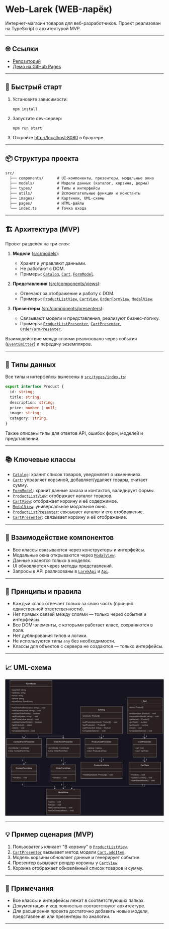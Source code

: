 ﻿# Web-Larek (WEB-ларёк)

Интернет-магазин товаров для веб-разработчиков. Проект реализован на TypeScript с архитектурой MVP.

---

## 🌐 Ссылки

- [Репозиторий](https://github.com/alsakharov/web-larek-frontend)
- [Демо на GitHub Pages](https://alsakharov.github.io/web-larek-frontend/)

---

## 🚀 Быстрый старт

1. Установите зависимости:
   ```
   npm install
   ```
2. Запустите dev-сервер:
   ```
   npm run start
   ```
3. Откройте [http://localhost:8080](http://localhost:8080) в браузере.

---

## 📦 Структура проекта

```
src/
  ├── components/      # UI-компоненты, презентеры, модальные окна
  ├── models/          # Модели данных (каталог, корзина, формы)
  ├── types/           # Типы и интерфейсы
  ├── utils/           # Вспомогательные функции и константы
  ├── images/          # Картинки, UML-схемы
  ├── pages/           # HTML-файлы
  └── index.ts         # Точка входа
```

---

## 🏗️ Архитектура (MVP)

Проект разделён на три слоя:

1. **Модели** ([src/models](src/models)):
   - Хранят и управляют данными.
   - Не работают с DOM.
   - Примеры: [`Catalog`](src/models/catalog.ts), [`Cart`](src/models/cart.ts), [`FormModel`](src/models/FormModel.ts).

2. **Представления** ([src/components/views](src/components/views)):
   - Отвечают за отображение и работу с DOM.
   - Примеры: [`ProductListView`](src/components/views/ProductListView.ts), [`CartView`](src/components/views/CartView.ts), [`OrderFormView`](src/components/views/OrderFormView.ts), [`ModalView`](src/components/views/ModalView.ts).

3. **Презентеры** ([src/components/presenters](src/components/presenters)):
   - Связывают модели и представления, реализуют бизнес-логику.
   - Примеры: [`ProductListPresenter`](src/components/presenters/ProductListPresenter.ts), [`CartPresenter`](src/components/presenters/CartPresenter.ts), [`OrderFormPresenter`](src/components/presenters/OrderFormPresenter.ts).

Взаимодействие между слоями реализовано через события ([`EventEmitter`](src/components/base/events.ts)) и передачу экземпляров.

---

## 📝 Типы данных

Все типы и интерфейсы вынесены в [`src/types/index.ts`](src/types/index.ts):

```typescript
export interface Product {
  id: string;
  title: string;
  description: string;
  price: number | null;
  image: string;
  category: string;
}
```

Также описаны типы для ответов API, ошибок форм, моделей и представлений.

---

## 📚 Ключевые классы

- [`Catalog`](src/models/catalog.ts): хранит список товаров, уведомляет о изменениях.
- [`Cart`](src/models/cart.ts): управляет корзиной, добавляет/удаляет товары, считает сумму.
- [`FormModel`](src/models/FormModel.ts): хранит данные заказа и контактов, валидирует формы.
- [`ProductListView`](src/components/views/ProductListView.ts): отображает каталог товаров.
- [`CartView`](src/components/views/CartView.ts): отображает корзину и её содержимое.
- [`ModalView`](src/components/views/ModalView.ts): универсальное модальное окно.
- [`ProductListPresenter`](src/components/presenters/ProductListPresenter.ts): связывает каталог и его отображение.
- [`CartPresenter`](src/components/presenters/CartPresenter.ts): связывает корзину и её отображение.

---

## 🔗 Взаимодействие компонентов

- Все классы связываются через конструкторы и интерфейсы.
- Модальные окна открываются через [`ModalView`](src/components/views/ModalView.ts).
- Данные хранятся только в моделях.
- UI обновляется через методы представлений.
- Запросы к API реализованы в [`LarekApi`](src/components/base/LarekApi.ts) и [`Api`](src/components/base/api.ts).

---

## 📄 Принципы и правила

- Каждый класс отвечает только за свою часть (принцип единственной ответственности).
- Нет прямых связей между слоями — только через события и интерфейсы.
- Все DOM-элементы, с которыми работает класс, сохраняются в поля.
- Нет дублирования типов и логики.
- Не используются типы `any` без необходимости.
- Классы для объектов с сервера не создаются — только интерфейсы.

---

## 📈 UML-схема

![UML-схема](src/images/uml_web_larek.png)

---

## 💡 Пример сценария (MVP)

1. Пользователь кликает "В корзину" в [`ProductListView`](src/components/views/ProductListView.ts).
2. [`CartPresenter`](src/components/presenters/CartPresenter.ts) вызывает метод модели [`Cart.addItem`](src/models/cart.ts).
3. Модель корзины обновляет данные и генерирует событие.
4. Презентер вызывает рендер корзины у [`CartView`](src/components/views/CartView.ts).
5. Корзина отображает обновлённый список товаров и сумму.

---

## 🏁 Примечания

- Все классы и интерфейсы лежат в соответствующих папках.
- Документация и код полностью соответствуют архитектуре.
- Для расширения проекта достаточно добавить новые модели, представления или презентеры по аналогии.

---